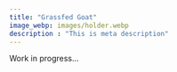 ```yaml
---
title: "Grassfed Goat"
image_webp: images/holder.webp
description : "This is meta description"
---
```


Work in progress...